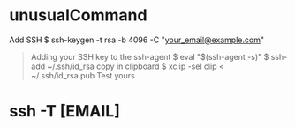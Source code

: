 # unusualCommand
Add SSH
$ ssh-keygen -t rsa -b 4096 -C "your_email@example.com"
> Adding your SSH key to the ssh-agent
$ eval "$(ssh-agent -s)"
$ ssh-add ~/.ssh/id_rsa
> copy in clipboard
$ xclip -sel clip < ~/.ssh/id_rsa.pub
> Test yours
# ssh -T [EMAIL]

